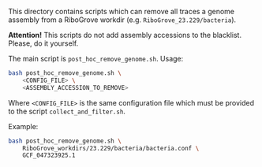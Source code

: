This directory contains scripts which can remove all traces a genome assembly from a RiboGrove workdir (e.g. `RiboGrove_23.229/bacteria`).

**Attention!** This scripts do not add assembly accessions to the blacklist. Please, do it yourself.

The main script is `post_hoc_remove_genome.sh`. Usage:

```bash
bash post_hoc_remove_genome.sh \
    <CONFIG_FILE> \
    <ASSEMBLY_ACCESSION_TO_REMOVE>
```

Where `<CONFIG_FILE>` is the same configuration file which must be provided to the script `collect_and_filter.sh`.

Example:

```bash
bash post_hoc_remove_genome.sh \
    RiboGrove_workdirs/23.229/bacteria/bacteria.conf \
    GCF_047323925.1
```

